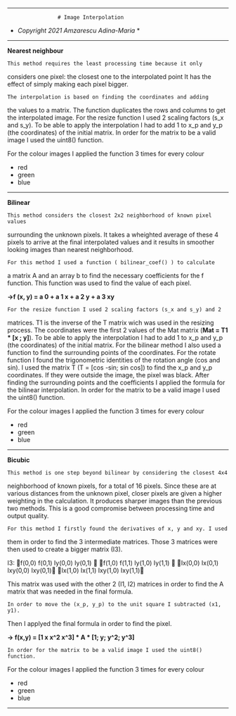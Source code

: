 ____________________________________________________________________________________

                    # Image Interpolation
                    
* *Copyright 2021 Amzarescu Adina-Maria* *
____________________________________________________________________________________

__Nearest neighbour__

	This method requires the least processing time because it only
considers one pixel: the closest one to the interpolated point
It has the effect of simply making each pixel bigger.

	The interpolation is based on finding the coordinates and adding
the values to a matrix.
	The function duplicates the rows and columns to get the interpolated
image.
	For the resize function I used 2 scaling factors (s_x and s_y). To
be able to apply the interpolation I had to add 1 to x_p and y_p (the
coordinates) of the initial matrix.
	In order for the matrix to be a valid image I used the uint8() function.
	
For the colour images I applied the function 3 times for every colour 
- red
- green
- blue
____________________________________________________________________________________

__Bilinear__

	This method considers the closest 2x2 neighborhood of known pixel values
surrounding the unknown pixels.
	It takes a wheighted average of these 4 pixels to arrive at the final
interpolated values and it results in smoother looking images than nearest
neighborhood.
	
	For this method I used a function ( bilinear_coef() ) to calculate
a matrix A and an array b to find the necessary coefficients for the f
function. This function was used to find the value of each pixel.

__->f (x, y) = a 0 + a 1 x + a 2 y + a 3 xy__

	For the resize function I used 2 scaling factors (s_x and s_y) and 2
matrices. T1 is the inverse of the T matrix wich was used in the resizing process.
The coordinates were the first 2 values of the Mat matrix (__Mat = T1 * [x ; y]__).
To be able to apply the interpolation I had to add 1 to x_p and y_p (the
coordinates) of the initial matrix. For the bilinear method I also used a function
to find the surrounding points of the coordinates.
	For the rotate function I found the trigonometric identities of the
rotation angle (cos and sin). I used the matrix T (T = [cos -sin; sin cos])
to find the x_p and y_p coordinates. If they were outside the image, the pixel
was black. After finding the surrounding points and the coefficients I applied
the formula for the bilinear interpolation.
	In order for the matrix to be a valid image I used the uint8() function.

For the colour images I applied the function 3 times for every colour 
- red
- green
- blue
____________________________________________________________________________________

__Bicubic__

	This method is one step beyond bilinear by considering the closest 4x4
neighborhood of known pixels, for a total of 16 pixels.
	Since these are at various distances from the unknown pixel, closer
pixels are given a higher weighting in the calculation.
	It produces sharper images than the previous two methods. This is a
good compromise between processing time and output quality.

	For this method I firstly found the derivatives of x, y and xy. I used
them in order to find the 3 intermediate matrices. Those 3 matrices were then used
to create a bigger matrix (I3).

I3:
f(0,0)  f(0,1)  Iy(0,0)  Iy(0,1) 
f(1,0)  f(1,1)  Iy(1,0)  Iy(1,1) 
Ix(0,0) Ix(0,1) Ixy(0,0) Ixy(0,1)
Ix(1,0) Ix(1,1) Ixy(1,0) Ixy(1,1)

This matrix was used with the other 2 (I1, I2) matrices in order to find the
A matrix that was needed in the final formula.

	In order to move the (x_p, y_p) to the unit square I subtracted (x1, y1).
Then I applyed the final formula in order to find the pixel.

__-> f(x,y) = [1 x x^2 x^3] * A * [1; y; y^2; y^3]__

	In order for the matrix to be a valid image I used the uint8() function.
	
For the colour images I applied the function 3 times for every colour 
- red
- green
- blue

____________________________________________________________________________________
